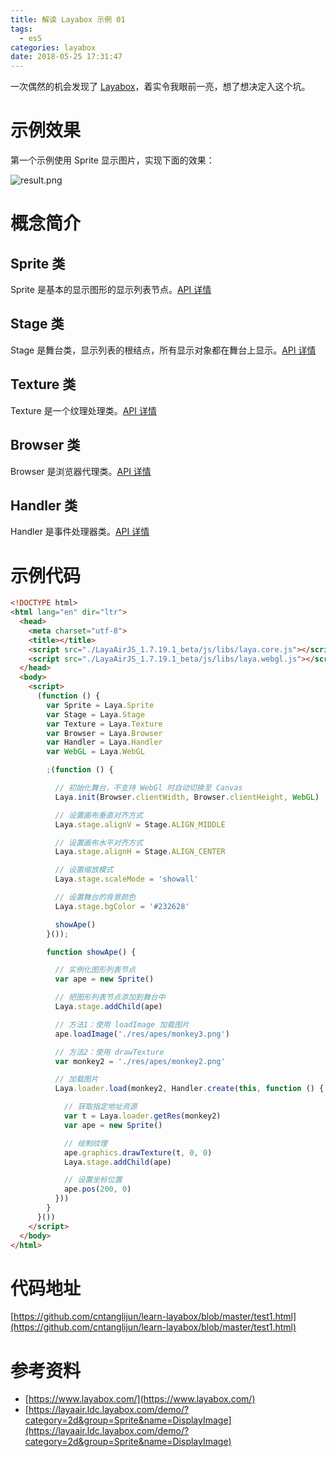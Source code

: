 ```yaml
---
title: 解读 Layabox 示例 01
tags:
  - es5
categories: layabox
date: 2018-05-25 17:31:47
---
```



一次偶然的机会发现了 [Layabox](https://www.layabox.com/)，着实令我眼前一亮，想了想决定入这个坑。

<!-- more -->

# 示例效果

第一个示例使用 Sprite 显示图片，实现下面的效果：

![result.png](./result.png)

# 概念简介

## Sprite 类

Sprite 是基本的显示图形的显示列表节点。[API 详情](https://layaair.ldc.layabox.com/api/?category=Core&class=laya.display.Sprite)

## Stage 类

Stage 是舞台类，显示列表的根结点，所有显示对象都在舞台上显示。[API 详情](https://layaair.ldc.layabox.com/api/?category=Core&class=laya.display.Stage)

## Texture 类

Texture 是一个纹理处理类。[API 详情](https://layaair.ldc.layabox.com/api/?category=Core&class=laya.resource.Texture)

## Browser 类

Browser 是浏览器代理类。[API 详情](https://layaair.ldc.layabox.com/api/?category=Core&class=laya.utils.Browser)

## Handler 类

Handler 是事件处理器类。[API 详情](https://layaair.ldc.layabox.com/api/?category=Core&class=laya.utils.Handler)

# 示例代码

```html
<!DOCTYPE html>
<html lang="en" dir="ltr">
  <head>
    <meta charset="utf-8">
    <title></title>
    <script src="./LayaAirJS_1.7.19.1_beta/js/libs/laya.core.js"></script>
    <script src="./LayaAirJS_1.7.19.1_beta/js/libs/laya.webgl.js"></script>
  </head>
  <body>
    <script>
      (function () {
        var Sprite = Laya.Sprite
        var Stage = Laya.Stage
        var Texture = Laya.Texture
        var Browser = Laya.Browser
        var Handler = Laya.Handler
        var WebGL = Laya.WebGL

        ;(function () {

          // 初始化舞台，不支持 WebGl 时自动切换至 Canvas
          Laya.init(Browser.clientWidth, Browser.clientHeight, WebGL)

          // 设置画布垂直对齐方式
          Laya.stage.alignV = Stage.ALIGN_MIDDLE

          // 设置画布水平对齐方式
          Laya.stage.alignH = Stage.ALIGN_CENTER

          // 设置缩放模式
          Laya.stage.scaleMode = 'showall'

          // 设置舞台的背景颜色
          Laya.stage.bgColor = '#232628'

          showApe()
        }());

        function showApe() {

          // 实例化图形列表节点
          var ape = new Sprite()

          // 把图形列表节点添加到舞台中
          Laya.stage.addChild(ape)

          // 方法1：使用 loadImage 加载图片
          ape.loadImage('./res/apes/monkey3.png')

          // 方法2：使用 drawTexture
          var monkey2 = './res/apes/monkey2.png'

          // 加载图片
          Laya.loader.load(monkey2, Handler.create(this, function () {

            // 获取指定地址资源
            var t = Laya.loader.getRes(monkey2)
            var ape = new Sprite()

            // 绘制纹理
            ape.graphics.drawTexture(t, 0, 0)
            Laya.stage.addChild(ape)

            // 设置坐标位置
            ape.pos(200, 0)
          }))
        }
      }())
    </script>
  </body>
</html>
```

# 代码地址

[https://github.com/cntanglijun/learn-layabox/blob/master/test1.html](https://github.com/cntanglijun/learn-layabox/blob/master/test1.html)

# 参考资料

* [https://www.layabox.com/](https://www.layabox.com/)
* [https://layaair.ldc.layabox.com/demo/?category=2d&group=Sprite&name=DisplayImage](https://layaair.ldc.layabox.com/demo/?category=2d&group=Sprite&name=DisplayImage)
